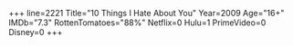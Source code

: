 +++
line=2221
Title="10 Things I Hate About You"
Year=2009
Age="16+"
IMDb="7.3"
RottenTomatoes="88%"
Netflix=0
Hulu=1
PrimeVideo=0
Disney=0
+++

